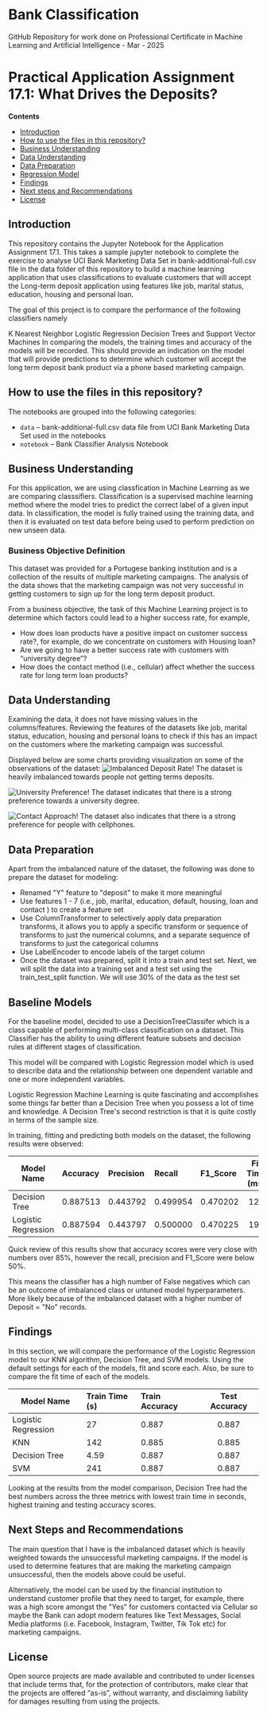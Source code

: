 # Bank Classification
GitHub Repository for work done on Professional Certificate in Machine Learning and Artificial Intelligence - Mar - 2025

# Practical Application Assignment 17.1: What Drives the Deposits?

**Contents**

 * [Introduction](#Introduction)
 * [How to use the files in this repository?](#how-to-use-the-files-in-this-repository)
 * [Business Understanding](#Business-Understanding)
 * [Data Understanding](#Data-Understanding)
 * [Data Preparation](#Data-Preparation)
 * [Regression Model](#Regression-Model)
 * [Findings](#Findings)
 * [Next steps and Recommendations](#Next-steps-and-Recommendations)
 * [License](#license)
 
## Introduction

This repository contains the Jupyter Notebook for the Application Assignment 17.1. This takes a sample jupyter notebook to complete the exercise to analyse UCI Bank Marketing Data Set in bank-additional-full.csv file in the data folder of this repository to build a machine learning application that uses classifications to evaluate customers that will accept the Long-term deposit application using features like job, marital status, education, housing and personal loan.

The goal of this project is to compare the performance of the following classifiers namely

K Nearest Neighbor
Logistic Regression
Decision Trees and
Support Vector Machines
In comparing the models, the training times and accuracy of the models will be recorded. This should provide an indication on the model that will provide predictions to determine which customer will accept the long term deposit bank product via a phone based marketing campaign.

## How to use the files in this repository?

The notebooks are grouped into the following categories:
 * ``data`` – bank-additional-full.csv data file from UCI Bank Marketing Data Set used in the notebooks
 * ``notebook`` – Bank Classifier Analysis Notebook


## Business Understanding

For this application, we are using classfication in Machine Learning as we are comparing classsifiers. Classification is a supervised machine learning method where the model tries to predict the correct label of a given input data. In classification, the model is fully trained using the training data, and then it is evaluated on test data before being used to perform prediction on new unseen data.

### Business Objective Definition
This dataset was provided for a Portugese banking institution and is a collection of the results of multiple marketing campaigns.  The analysis of the data shows that the marketing campaign was not very successful in getting customers to sign up for the long term deposit product.

From a business objective, the task of this Machine Learning project is to determine which factors could lead to a higher success rate, for example,

- How does loan products have a positive impact on customer success rate?, for example, do we concentrate on customers with Housing loan?
- Are we going to have a better success rate with customers with “university degree”?
- How does the contact method (i.e., cellular) affect whether the success rate for long term loan products?

## Data Understanding

Examining the data, it does not have missing values in the columns/features. Reviewing the features of the datasets like job, marital status, education, housing and personal loans to check if this has an impact on the customers where the marketing campaign was successful.

Displayed below are some charts providing visualization on some of the observations of the dataset:
![Imbalanced Deposit Rate!](./images/Imbalanced_Dataset.png)
The dataset is heavily imbalanced towards people not getting terms deposits.

![University Preference!](./images/university_degree.png)
The dataset indicates that there is a strong preference towards a university degree.

![Contact Approach!](./images/contact_details.png)
The dataset also indicates that there is a strong preference for people with cellphones.


## Data Preparation

Apart from the imbalanced nature of the dataset, the following was done to prepare the dataset for modeling:

- Renamed "Y" feature to "deposit" to make it more meaningful
- Use features 1 - 7 (i.e., job, marital, education, default, housing, loan and contact ) to create a feature set
- Use ColumnTransformer to selectively apply data preparation transforms, it allows you to apply a specific transform or sequence of transforms to just the numerical columns, and a separate sequence of transforms to just the categorical columns
- Use LabelEncoder to encode labels of the target column
- Once the dataset was prepared, split it into a train and test set. Next, we will split the data into a training set and a test set using the train_test_split function. We will use 30% of the data as the test set

## Baseline Models

For the baseline model, decided to use a DecisionTreeClassifer which is a class capable of performing multi-class classification on a dataset. This Classifier has the ability to using different feature subsets and decision rules at different stages of classification.

This model will be compared with Logistic Regression model which is used to describe data and the relationship between one dependent variable and one or more independent variables.

Logistic Regression Machine Learning is quite fascinating and accomplishes some things far better than a Decision Tree when you possess a lot of time and knowledge. A Decision Tree's second restriction is that it is quite costly in terms of the sample size.

In training, fitting and predicting both models on the dataset, the following results were observed:

|Model Name	|Accuracy	|Precision	|Recall	|F1_Score	|Fit Time (ms)
|---------- |:----------|:-------|:---------|:--------|:-------------:|
|Decision Tree	|0.887513	|0.443792	|0.499954	|0.470202	|128|
|Logistic Regression	|0.887594	|0.443797	|0.500000	|0.470225	|193|
Quick review of this results show that accuracy scores were very close with numbers over 85%, however the recall, precision and F1_Score were below 50%.

This means the classifier has a high number of False negatives which can be an outcome of imbalanced class or untuned model hyperparameters. More likely because of the imbalanced dataset with a higher number of Deposit = "No" records.



## Findings

In this section, we will compare the performance of the Logistic Regression model to our KNN algorithm, Decision Tree, and SVM models. Using the default settings for each of the models, fit and score each. Also, be sure to compare the fit time of each of the models.

|Model Name	|Train Time (s)	|Train Accuracy	|Test Accuracy
|-----------|:--------------|:--------------|:------------:|
|Logistic Regression	|27|	0.887	|0.887|
|KNN	|142	|0.885	|0.885|
|Decision Tree |4.59	|0.887	|0.887|
|SVM	|241	|0.887	|0.887|
Looking at the results from the model comparison, Decision Tree had the best numbers across the three metrics with lowest train time in seconds, highest training and testing accuracy scores.


## Next Steps and Recommendations

The main question that I have is the imbalanced dataset which is heavily weighted towards the unsuccessful marketing campaigns. If the model is used to determine features that are making the marketing campaign unsuccessful, then the models above could be useful.

Alternatively, the model can be used by the financial institution to understand customer profile that they need to target, for example, there was a high score amongst the "Yes" for customers contacted via Cellular so maybe the Bank can adopt modern features like Text Messages, Social Media platforms (i.e. Facebook, Instagram, Twitter, Tik Tok etc) for marketing campaigns.

## License

Open source projects are made available and contributed to under licenses that include terms that, for the protection of contributors, make clear that the projects are offered “as-is”, without warranty, and disclaiming liability for damages resulting from using the projects.
